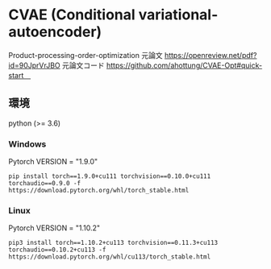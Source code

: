 # CVAE (Conditional variational-autoencoder)
Product-processing-order-optimization 
元論文 https://openreview.net/pdf?id=90JprVrJBO 
元論文コード https://github.com/ahottung/CVAE-Opt#quick-start　

## 環境
python (>= 3.6)
### Windows 
Pytorch VERSION = "1.9.0"

```pip install torch==1.9.0+cu111 torchvision==0.10.0+cu111 torchaudio==0.9.0 -f https://download.pytorch.org/whl/torch_stable.html ```
### Linux  
Pytorch VERSION = "1.10.2"

```pip3 install torch==1.10.2+cu113 torchvision==0.11.3+cu113 torchaudio==0.10.2+cu113 -f https://download.pytorch.org/whl/cu113/torch_stable.html ```
